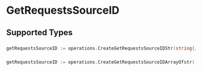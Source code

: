 # GetRequestsSourceID


## Supported Types

### 

```go
getRequestsSourceID := operations.CreateGetRequestsSourceIDStr(string{/* values here */})
```

### 

```go
getRequestsSourceID := operations.CreateGetRequestsSourceIDArrayOfstr([]string{/* values here */})
```

